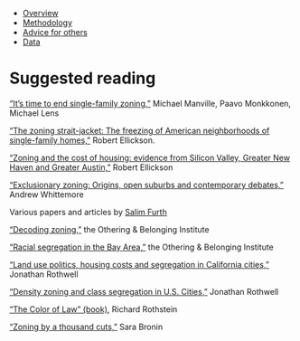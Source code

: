 - [Overview](README.md)
- [Methodology](methodology.md)
- [Advice for others](howto.md)
- [Data](data.md)

# Suggested reading

<a href="https://www.tandfonline.com/doi/full/10.1080/01944363.2019.1651216">“It’s time to end single-family zoning,”</a> Michael Manville, Paavo Monkkonen, Michael Lens

<a href="https://papers.ssrn.com/sol3/papers.cfm?abstract_id=3507803">“The zoning strait-jacket: The freezing of American neighborhoods of single-family homes,”</a> Robert Ellickson.

<a href="https://papers.ssrn.com/sol3/papers.cfm?abstract_id=3472145">“Zoning and the cost of housing: evidence from Silicon Valley, Greater New Haven and Greater Austin,”</a> Robert Ellickson

<a href="https://www.tandfonline.com/doi/abs/10.1080/01944363.2020.1828146">“Exclusionary zoning: Origins, open suburbs and contemporary debates,”</a> Andrew Whittemore

Various papers and articles by <a href="https://www.mercatus.org/scholars/salim-furth">Salim Furth</a>

<a href="https://belonging.berkeley.edu/decoding-zoning">“Decoding zoning,”</a> the Othering & Belonging Institute

<a href="https://belonging.berkeley.edu/segregationinthebay">“Racial segregation in the Bay Area,”</a> the Othering & Belonging Institute

<a href="https://ternercenter.berkeley.edu/research-and-policy/land-use-politics-housing-costs-and-segregation-in-california-cities/">“Land use politics, housing costs and segregation in California cities,”</a> Jonathan Rothwell

<a href="https://www.ncbi.nlm.nih.gov/pmc/articles/PMC3632084/">“Density zoning and class segregation in U.S. Cities,”</a> Jonathan Rothwell

<a href="https://www.amazon.com/Color-Law-Forgotten-Government-Segregated-ebook/dp/B01M8IWJT2">“The Color of Law” (book)</a>, Richard Rothstein

<a href="https://papers.ssrn.com/sol3/papers.cfm?abstract_id=3792544">“Zoning by a thousand cuts,”</a> Sara Bronin
